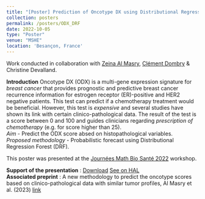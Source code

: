 ```yaml
---
title: "[Poster] Prediction of Oncotype DX using Distributional Regression Forests"
collection: posters
permalink: /posters/ODX_DRF
date: 2022-10-05
type: "Poster"
venue: "MSHE"
location: 'Besançon, France'
---
```

Work conducted in collaboration with [Zeina Al Masry](https://www.femto-st.fr/fr/personnel-femto/zeinaalmasry), [Clément Dombry](https://cdombry.perso.math.cnrs.fr/) & Christine Devalland.

**Introduction** Oncotype DX (ODX) is a multi-gene expression signature for *breast cancer* that provides prognostic and predictive breast cancer recurrence information for estrogen receptor (ER)-positive and HER2 negative patients.  This test can predict if a chemotherapy treatment would be beneficial. However, this test is *expensive* and several studies have shown its link with certain clinico-pathological data. The result of the test is a score between 0 and 100 and guides clinicians regarding *prescription of chemotherapy*  (e.g. for score higher than 25).  
*Aim* - Predict the ODX score absed on histopathological variables.  
*Proposed methodology* - Probabilistic forecast using Distributional Regression Forest (DRF).

This poster was presented at the [Journées Math Bio Santé 2022](https://jmbs2022.sciencesconf.org/) workshop.


**Support of the presentation** : [Download](https://rpic84.github.io/files/Poster_DRF_ODX.pdf) [See on HAL](https://hal.science/hal-03894286)  
**Associated preprint** : A new methodology to predict the oncotype scores based on clinico-pathological data with similar tumor profiles, Al Masry et al. (2023) [link](../publications/2023-02-01-ODX_DRF)